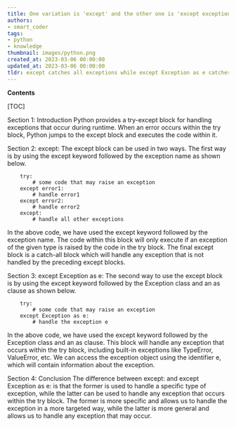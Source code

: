 ```yaml
---
title: One variation is 'except' and the other one is 'except exception as e'
authors:
- smart_coder
tags:
- python
- knowledge
thumbnail: images/python.png
created_at: 2023-03-06 00:00:00
updated_at: 2023-03-06 00:00:00
tldr: except catches all exceptions while except Exception as e catches only exceptions that inherit from the base Exception class.
---
```


**Contents**

[TOC]

Section 1: Introduction
Python provides a try-except block for handling exceptions that occur during runtime. When an error occurs within the try block, Python jumps to the except block and executes the code within it.

Section 2: except:
The except block can be used in two ways. The first way is by using the except keyword followed by the exception name as shown below.

        try:
            # some code that may raise an exception
        except error1:
            # handle error1
        except error2:
            # handle error2
        except:
            # handle all other exceptions

In the above code, we have used the except keyword followed by the exception name. The code within this block will only execute if an exception of the given type is raised by the code in the try block. The final except block is a catch-all block which will handle any exception that is not handled by the preceding except blocks.

Section 3: except Exception as e:
The second way to use the except block is by using the except keyword followed by the Exception class and an as clause as shown below.

        try:
            # some code that may raise an exception
        except Exception as e:
            # handle the exception e

In the above code, we have used the except keyword followed by the Exception class and an as clause. This block will handle any exception that occurs within the try block, including built-in exceptions like TypeError, ValueError, etc. We can access the exception object using the identifier e, which will contain information about the exception.

Section 4: Conclusion
The difference between except: and except Exception as e: is that the former is used to handle a specific type of exception, while the latter can be used to handle any exception that occurs within the try block. The former is more specific and allows us to handle the exception in a more targeted way, while the latter is more general and allows us to handle any exception that may occur.
